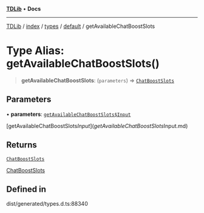 [**TDLib**](../../../../../../README.md) • **Docs**

***

[TDLib](../../../../../../modules.md) / [index](../../../../../README.md) / [types](../../../README.md) / [default](../README.md) / getAvailableChatBoostSlots

# Type Alias: getAvailableChatBoostSlots()

> **getAvailableChatBoostSlots**: (`parameters`) => [`ChatBoostSlots`](ChatBoostSlots.md)

## Parameters

• **parameters**: [`getAvailableChatBoostSlots$Input`](getAvailableChatBoostSlots$Input.md)

[getAvailableChatBoostSlots$Input](getAvailableChatBoostSlots$Input.md)

## Returns

[`ChatBoostSlots`](ChatBoostSlots.md)

[ChatBoostSlots](ChatBoostSlots.md)

## Defined in

dist/generated/types.d.ts:88340
